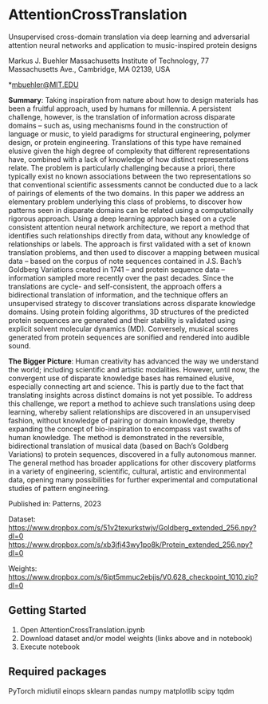 # AttentionCrossTranslation
Unsupervised cross-domain translation via deep learning and adversarial attention neural networks and application to music-inspired protein designs

Markus J. Buehler
Massachusetts Institute of Technology, 77 Massachusetts Ave., Cambridge, MA 02139, USA

*mbuehler@MIT.EDU 

**Summary**: Taking inspiration from nature about how to design materials has been a fruitful approach, used by humans for millennia. A persistent challenge, however, is the translation of information across disparate domains – such as, using mechanisms found in the construction of language or music, to yield paradigms for structural engineering, polymer design, or protein engineering.  Translations of this type have remained elusive given the high degree of complexity that different representations have, combined with a lack of knowledge of how distinct representations relate. The problem is particularly challenging because a priori, there typically exist no known associations between the two representations so that conventional scientific assessments cannot be conducted due to a lack of pairings of elements of the two domains. In this paper we address an elementary problem underlying this class of problems, to discover how patterns seen in disparate domains can be related using a computationally rigorous approach. Using a deep learning approach based on a cycle consistent attention neural network architecture, we report a method that identifies such relationships directly from data, without any knowledge of relationships or labels. The approach is first validated with a set of known translation problems, and then used to discover a mapping between musical data – based on the corpus of note sequences contained in J.S. Bach’s Goldberg Variations created in 1741 – and protein sequence data – information sampled more recently over the past decades. Since the translations are cycle- and self-consistent, the approach offers a bidirectional translation of information, and the technique offers an unsupervised strategy to discover translations across disparate knowledge domains. Using protein folding algorithms, 3D structures of the predicted protein sequences are generated and their stability is validated using explicit solvent molecular dynamics (MD). Conversely, musical scores generated from protein sequences are sonified and rendered into audible sound. 

**The Bigger Picture**:  Human creativity has advanced the way we understand the world; including scientific and artistic modalities. However, until now, the convergent use of disparate knowledge bases has remained elusive, especially connecting art and science. This is partly due to the fact that translating insights across distinct domains is not yet possible. To address this challenge, we report a method to achieve such translations using deep learning, whereby salient relationships are discovered in an unsupervised fashion, without knowledge of pairing or domain knowledge, thereby expanding the concept of bio-inspiration to encompass vast swaths of human knowledge. The method is demonstrated in the reversible, bidirectional translation of musical data (based on Bach’s Goldberg Variations) to protein sequences, discovered in a fully autonomous manner. The general method has broader applications for other discovery platforms in a variety of engineering, scientific, cultural, artistic and environmental data, opening many possibilities for further experimental and computational studies of pattern engineering.   

Published in: Patterns, 2023

Dataset: 
https://www.dropbox.com/s/51v2texurkstwjv/Goldberg_extended_256.npy?dl=0
https://www.dropbox.com/s/xb3jfj43wy1po8k/Protein_extended_256.npy?dl=0 

Weights:
https://www.dropbox.com/s/6ipt5mmuc2ebjjs/V0.628_checkpoint_1010.zip?dl=0

## Getting Started

1) Open AttentionCrossTranslation.ipynb
2) Download dataset and/or model weights (links above and in notebook)
3) Execute notebook

## Required packages

PyTorch 
midiutil
einops
sklearn
pandas
numpy
matplotlib
scipy
tqdm
